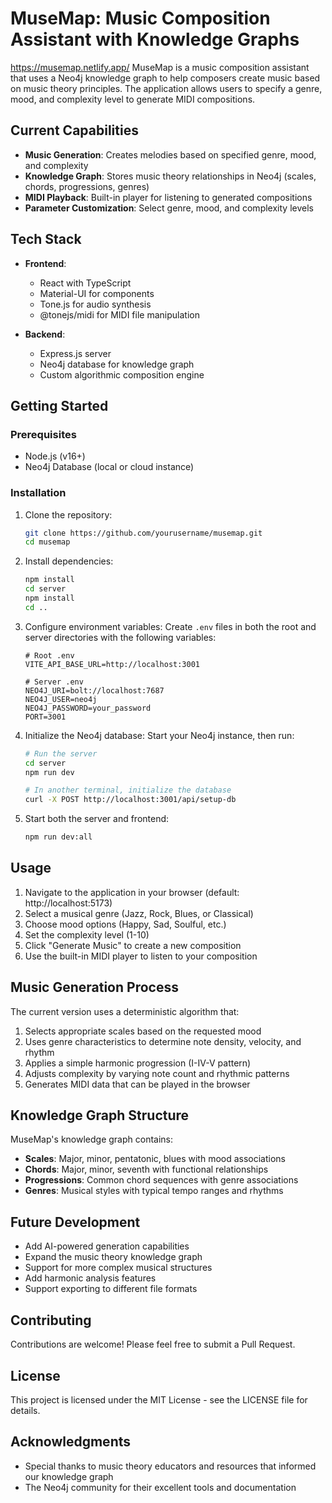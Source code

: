 # MuseMap: Music Composition Assistant with Knowledge Graphs
https://musemap.netlify.app/
MuseMap is a music composition assistant that uses a Neo4j knowledge graph to help composers create music based on music theory principles. The application allows users to specify a genre, mood, and complexity level to generate MIDI compositions.

## Current Capabilities

- **Music Generation**: Creates melodies based on specified genre, mood, and complexity
- **Knowledge Graph**: Stores music theory relationships in Neo4j (scales, chords, progressions, genres)
- **MIDI Playback**: Built-in player for listening to generated compositions
- **Parameter Customization**: Select genre, mood, and complexity levels

## Tech Stack

- **Frontend**:
  - React with TypeScript
  - Material-UI for components
  - Tone.js for audio synthesis
  - @tonejs/midi for MIDI file manipulation

- **Backend**:
  - Express.js server
  - Neo4j database for knowledge graph
  - Custom algorithmic composition engine

## Getting Started

### Prerequisites
- Node.js (v16+)
- Neo4j Database (local or cloud instance)

### Installation

1. Clone the repository:
   ```bash
   git clone https://github.com/yourusername/musemap.git
   cd musemap
   ```

2. Install dependencies:
   ```bash
   npm install
   cd server
   npm install
   cd ..
   ```

3. Configure environment variables:
   Create `.env` files in both the root and server directories with the following variables:
   ```
   # Root .env
   VITE_API_BASE_URL=http://localhost:3001
   
   # Server .env
   NEO4J_URI=bolt://localhost:7687
   NEO4J_USER=neo4j
   NEO4J_PASSWORD=your_password
   PORT=3001
   ```

4. Initialize the Neo4j database:
   Start your Neo4j instance, then run:
   ```bash
   # Run the server
   cd server
   npm run dev
   
   # In another terminal, initialize the database
   curl -X POST http://localhost:3001/api/setup-db
   ```

5. Start both the server and frontend:
   ```bash
   npm run dev:all
   ```

## Usage

1. Navigate to the application in your browser (default: http://localhost:5173)
2. Select a musical genre (Jazz, Rock, Blues, or Classical)
3. Choose mood options (Happy, Sad, Soulful, etc.)
4. Set the complexity level (1-10)
5. Click "Generate Music" to create a new composition
6. Use the built-in MIDI player to listen to your composition

## Music Generation Process

The current version uses a deterministic algorithm that:
1. Selects appropriate scales based on the requested mood
2. Uses genre characteristics to determine note density, velocity, and rhythm
3. Applies a simple harmonic progression (I-IV-V pattern)
4. Adjusts complexity by varying note count and rhythmic patterns
5. Generates MIDI data that can be played in the browser

## Knowledge Graph Structure

MuseMap's knowledge graph contains:

- **Scales**: Major, minor, pentatonic, blues with mood associations
- **Chords**: Major, minor, seventh with functional relationships
- **Progressions**: Common chord sequences with genre associations
- **Genres**: Musical styles with typical tempo ranges and rhythms

## Future Development

- Add AI-powered generation capabilities
- Expand the music theory knowledge graph
- Support for more complex musical structures
- Add harmonic analysis features
- Support exporting to different file formats

## Contributing

Contributions are welcome! Please feel free to submit a Pull Request.

## License

This project is licensed under the MIT License - see the LICENSE file for details.

## Acknowledgments

- Special thanks to music theory educators and resources that informed our knowledge graph
- The Neo4j community for their excellent tools and documentation
